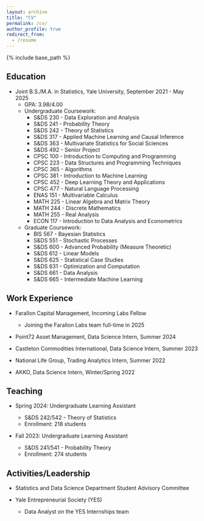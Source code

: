 ```yaml
---
layout: archive
title: "CV"
permalink: /cv/
author_profile: true
redirect_from:
  - /resume
---
```


{% include base_path %}

## Education
* Joint B.S./M.A. in Statistics, Yale University, September 2021 - May 2025
  * GPA: 3.98/4.00
  * Undergraduate Coursework:
    * S&DS 230 - Data Exploration and Analysis
    * S&DS 241 - Probability Theory
    * S&DS 242 - Theory of Statistics
    * S&DS 317 - Applied Machine Learning and Causal Inference
    * S&DS 363 - Multivariate Statistics for Social Sciences
    * S&DS 492 - Senior Project
    * CPSC 100 - Introduction to Computing and Programming
    * CPSC 223 - Data Structures and Programming Techniques
    * CPSC 365 - Algorithms
    * CPSC 381 - Introduction to Machine Learning
    * CPSC 452 - Deep Learning Theory and Applications
    * CPSC 477 - Natural Language Processing
    * ENAS 151 - Multivariable Calculus
    * MATH 225 - Linear Algebra and Matrix Theory
    * MATH 244 - Discrete Mathematics
    * MATH 255 - Real Analysis
    * ECON 117 - Introduction to Data Analysis and Econometrics
  * Graduate Coursework:
    * BIS 567 - Bayesian Statistics
    * S&DS 551 - Stochastic Processes
    * S&DS 600 - Advanced Probability (Measure Theoretic)
    * S&DS 612 - Linear Models
    * S&DS 625 - Statistical Case Studies
    * S&DS 631 - Optimization and Computation
    * S&DS 661 - Data Analysis
    * S&DS 665 - Intermediate Machine Learning

## Work Experience
* Farallon Capital Management, Incoming Labs Fellow
  * Joining the Farallon Labs team full-time in 2025

* Point72 Asset Management, Data Science Intern, Summer 2024

* Castleton Commodities International, Data Science Intern, Summer 2023

* National Life Group, Trading Analytics Intern, Summer 2022
 
* AKKO, Data Science Intern, Winter/Spring 2022

## Teaching
* Spring 2024: Undergraduate Learning Assistant
  * S&DS 242/542 - Theory of Statistics
  * Enrollment: 218 students
  
* Fall 2023: Undergraduate Learning Assistant
  * S&DS 241/541 - Probability Theory
  * Enrollment: 274 students
  
## Activities/Leadership
* Statistics and Data Science Department Student Advisory Committee
 
* Yale Entrepreneurial Society (YES)
  * Data Analyst on the YES Internships team